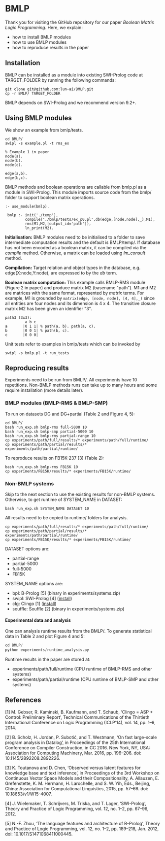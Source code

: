 # BMLP
Thank you for visiting the GitHub repository for our paper _Boolean Matrix Logic Programming_.
Here, we explain:
- how to install BMLP modules
- how to use BMLP modules
- how to reproduce results in the paper

## Installation

BMLP can be installed as a module into existing SWI-Prolog code at TARGET_FOLDER by running the following commands:
```
git clone git@github.com:lun-ai/BMLP.git
cp -r BMLP/ TARGET_FOLDER
```
BMLP depends on SWI-Prolog and we recommend version 9.2+.

## Using BMLP modules

We show an example from bmlp/tests.

```commandline
cd BMLP/
swipl -s example.pl -t rms_ex
```

```datalog
% Example 1 in paper
node(a).
node(b).
node(c).

edge(a,b).
edge(b,c).
```

BMLP methods and boolean operations are callable from bmlp.pl as a module in SWI-Prolog.
This module imports source code from the bmlp/ folder to support boolean matrix operations.

```datalog
:- use_module(bmlp).

 bmlp :- init('./temp'),
         compile('./bmlp/tests/ex_p0.pl',db(edge,[node,node],_),M1),
         rms(M1,M2,[output_id='path']),
         ln_print(M2).
```

**Initialisation:** BMLP modules need to be initialised to a folder to save intermediate computation results and the default is BMLP/temp/. 
If database has not been encoded as a boolean matrix, it can be compiled via the _compile_ method.
Otherwise, a matrix can be loaded using _lm_consult_ method.

**Compilation:** Target relation and object types in the database, e.g. edge(X:node,Y:node), are expressed to by the _db_ term.

**Boolean matrix computation:** This example calls BMLP-RMS module (Figure 2 in paper) and produce matrix M2 (basename "path").
M1 and M2 are matrices with the same format, represented by _matrix_ terms.
For example, M1 is grounded by ```matrix(edge, [node, node], [4, 4],_)``` 
since all entities are four nodes and its dimension is 4 x 4.
The transitive closure matrix M2 has been given an identifier "3".
```text
path3 (3x3):
         a b c
a       |0 1 1| % path(a, b). path(a, c). 
b       |0 0 1| % path(b, c).
c       |0 0 0|
```

Unit tests refer to examples in bmlp/tests which can be invoked by
```commandline
swipl -s bmlp.pl -t run_tests
```

## Reproducing results

Experiments need to be run from BMLP/. All experiments have 10 repetitions.
Non-BMLP methods runs can take up to many hours and some require installation (more details later).

### BMLP modules (BMLP-RMS & BMLP-SMP)

To run on datasets DG and DG+partial (Table 2 and Figure 4, 5): 
```commandline
cd BMLP/
bash run_exp.sh bmlp-rms full-5000 10
bash run_exp.sh bmlp-smp partial-5000 10
bash run_exp.sh bmlp-rms partial-range 10
cp experiments/path/full/results/* experiments/path/full/runtime/
cp experiments/path/partial/results/* experiments/path/partial/runtime/
```

To reproduce results on FB15K-237 [3] (Table 2):
```commandline
bash run_exp.sh bmlp-rms FB15K 10
cp experiments/FB15K/results/* experiments/FB15K/runtime/
```

### Non-BMLP systems

Skip to the next section to use the existing results for non-BMLP systems.
Otherwise, to get runtime of SYSTEM_NAME in DATASET:
```commandline
bash run_exp.sh SYSTEM_NAME DATASET 10
```
All results need to be copied to runtime/ folders for analysis.
```commandline
cp experiments/path/full/results/* experiments/path/full/runtime/
cp experiments/path/partial/results/* experiments/path/partial/runtime/
cp experiments/FB15K/results/* experiments/FB15K/runtime/
```
DATASET options are:
- partial-range
- partial-5000
- full-5000
- FB15K

SYSTEM_NAME options are:
- bpl:   B-Prolog [5] (binary in experiments/systems.zip)
- swipl: SWI-Prolog [4] ([install](https://www.swi-prolog.org/Download.html))
- clg: Clingo [1] ([install](https://github.com/potassco/clingo/releases/))
- souffle: Souffle [2] (binary in experiments/systems.zip)

#### Experimental data and analysis

One can analysis runtime results from the BMLP/. 
To generate statistical data in Table 2 and plot Figure 4 and 5:
```python
cd BMLP/
python experiments/runtime_analysis.py
```

Runtime results in the paper are stored at:
- experiments/path/full/runtime (CPU runtime of BMLP-RMS and other systems)
- experiments/path/partial/runtime (CPU runtime of BMLP-SMP and other systems)


## References

[1] M. Gebser, R. Kaminski, B. Kaufmann, and T. Schaub, ‘Clingo = ASP + Control: Preliminary Report’, Technical Communications of the Thirtieth International Conference on Logic Programming (ICLP’14), vol. 14, pp. 1–9, 2014.

[2] B. Scholz, H. Jordan, P. Subotić, and T. Westmann, ‘On fast large-scale program analysis in Datalog’, in Proceedings of the 25th International Conference on Compiler Construction, in CC 2016. New York, NY, USA: Association for Computing Machinery, Mar. 2016, pp. 196–206. doi: 10.1145/2892208.2892226.

[3] K. Toutanova and D. Chen, ‘Observed versus latent features for knowledge base and text inference’, in Proceedings of the 3rd Workshop on Continuous Vector Space Models and their Compositionality, A. Allauzen, E. Grefenstette, K. M. Hermann, H. Larochelle, and S. W. Yih, Eds., Beijing, China: Association for Computational Linguistics, 2015, pp. 57–66. doi: 10.18653/v1/W15-4007.

[4] J. Wielemaker, T. Schrijvers, M. Triska, and T. Lager, ‘SWI-Prolog’, Theory and Practice of Logic Programming, vol. 12, no. 1–2, pp. 67–96, 2012.

[5] N.-F. Zhou, ‘The language features and architecture of B-Prolog’, Theory and Practice of Logic Programming, vol. 12, no. 1–2, pp. 189–218, Jan. 2012, doi: 10.1017/S1471068411000445.
